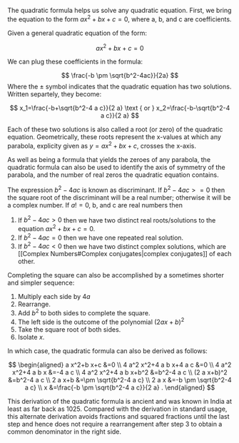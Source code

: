 The quadratic formula helps us solve any quadratic equation. First, we bring the equation to the form $ax^2+bx+c=0$, where a, b, and c are coefficients. 

Given a general quadratic equation of the form:

$$
ax^2 + bx + c = 0
$$

We can plug these coefficients in the formula:

$$
\frac{-b \pm \sqrt{b^2-4ac}}{2a}
$$
Where the $\pm$ symbol indicates that the quadratic equation has two solutions. Written separtely, they become:

$$
x_1=\frac{-b+\sqrt{b^2-4 a c}}{2 a} \text { or } x_2=\frac{-b-\sqrt{b^2-4 a c}}{2 a}
$$

Each of these two solutions is also called a root (or zero) of the quadratic equation. Geometrically, these roots represent the x-values at which any parabola, explicity given as $y=ax^2 + bx + c$, crosses the x-axis.

As well as being a formula that yields the zeroes of any parabola, the quadratic formula can also be used to identify the axis of symmetry of the parabola, and the number of real zeros the quadratic equation contains.

The expression $b^2 - 4ac$ is known as discriminant. If $b^2 - 4ac >= 0$ then the square root of the discriminant will be a real number; otherwise it will be a complex number. If $a != 0$, b, and c are real numbers then

1. If $b^2 - 4ac > 0$ then we have two distinct real roots/solutions to the equation $ax^2 + bx + c = 0$.
2. If $b^2 - 4ac = 0$ then we have one repeated real solution.
3. If $b^2 - 4ac < 0$ then we have two distinct complex solutions, which are [[Complex Numbers#Complex conjugates|complex conjugates]] of each other.

Completing the square can also be accomplished by a sometimes shorter and simpler sequence:

1. Multiply each side by $4a$
2. Rearrange.
3. Add $b^2$ to both sides to complete the square.
4. The left side is the outcome of the polynomial $(2ax + b)^2$ 
5. Take the square root of both sides.
6. Isolate $x$.

In which case, the quadratic formula can also be derived as follows:

$$
\begin{aligned}
a x^2+b x+c &=0 \\
4 a^2 x^2+4 a b x+4 a c &=0 \\
4 a^2 x^2+4 a b x &=-4 a c \\
4 a^2 x^2+4 a b x+b^2 &=b^2-4 a c \\
(2 a x+b)^2 &=b^2-4 a c \\
2 a x+b &=\pm \sqrt{b^2-4 a c} \\
2 a x &=-b \pm \sqrt{b^2-4 a c} \\
x &=\frac{-b \pm \sqrt{b^2-4 a c}}{2 a} .
\end{aligned}
$$

This derivation of the quadratic formula is ancient and was known in India at least as far back as 1025. Compared with the derivation in standard usage, this alternate derivation avoids fractions and squared fractions until the last step and hence does not require a rearrangement after step 3 to obtain a common denominator in the right side.